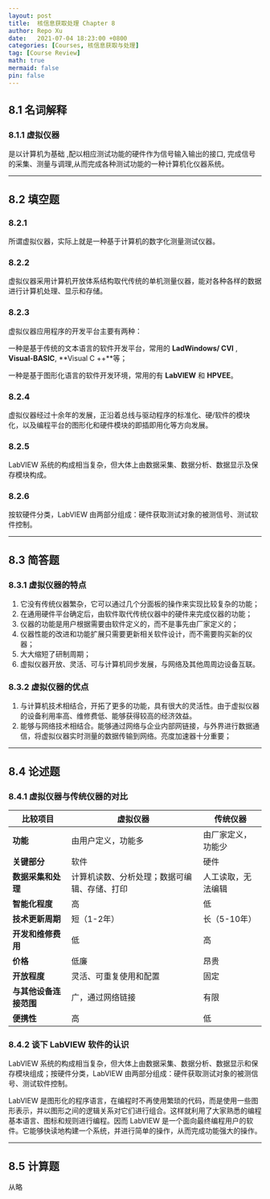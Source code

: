 ```yaml
---
layout: post
title:  核信息获取处理 Chapter 8
author: Repo Xu
date:   2021-07-04 18:23:00 +0800
categories: [Courses, 核信息获取与处理]
tag: [Course Review]
math: true
mermaid: false
pin: false
---
```


## 8.1 名词解释

### 8.1.1 虚拟仪器

是以计算机为基础 ,配以相应测试功能的硬件作为信号输入输出的接口, 完成信号的采集、测量与调理,从而完成各种测试功能的一种计算机化仪器系统。

---

## 8.2 填空题

### 8.2.1

所谓虚拟仪器，实际上就是一种基于计算机的数字化测量测试仪器。

### 8.2.2

虚拟仪器采用计算机开放体系结构取代传统的单机测量仪器，能对各种各样的数据进行计算机处理、显示和存储。

### 8.2.3

虚拟仪器应用程序的开发平台主要有两种：

一种是基于传统的文本语言的软件开发平台，常用的 **LadWindows/ CVI** , **Visual-BASIC**, **Visual C ++**等；

一种是基于图形化语言的软件开发环境，常用的有 **LabVIEW** 和 **HPVEE**。

### 8.2.4

虚拟仪器经过十余年的发展，正沿着总线与驱动程序的标准化、硬/软件的模块化，以及编程平台的图形化和硬件模块的即插即用化等方向发展。

### 8.2.5

LabVIEW 系统的构成相当复杂，但大体上由数据采集、数据分析、数据显示及保存模块构成。

### 8.2.6

按软硬件分类，LabVIEW 由两部分组成：硬件获取测试对象的被测信号、测试软件控制。

---

## 8.3 简答题

### 8.3.1 虚拟仪器的特点

1. 它没有传统仪器繁杂，它可以通过几个分面板的操作来实现比较复杂的功能；
2. 在通用硬件平台确定后，由软件取代传统仪器中的硬件来完成仪器的功能；
3. 仪器的功能是用户根据需要由软件定义的，而不是事先由厂家定义的；
4. 仪器性能的改进和功能扩展只需要更新相关软件设计，而不需要购买新的仪器；
5. 大大缩短了研制周期；
6. 虚拟仪器开放、灵活、可与计算机同步发展，与网络及其他周周边设备互联。

### 8.3.2 虚拟仪器的优点

1. 与计算机技术相结合，开拓了更多的功能，具有很大的灵活性。由于虚拟仪器的设备利用率高、维修费低、能够获得较高的经济效益。
2. 能够与网络技术相结合。能够通过网络与企业内部网链接，与外界进行数据通信，将虚拟仪器实时测量的数据传输到网络。亮度加速器十分重要；

---

## 8.4 论述题

### 8.4.1 虚拟仪器与传统仪器的对比

| 比较项目               | 虚拟仪器                                     | 传统仪器           |
| ---------------------- | -------------------------------------------- | ------------------ |
| **功能**               | 由用户定义，功能多                           | 由厂家定义，功能少 |
| **关键部分**           | 软件                                         | 硬件               |
| **数据采集和处理**     | 计算机读数、分析处理；数据可编辑、存储、打印 | 人工读取，无法编辑 |
| **智能化程度**         | 高                                           | 低                 |
| **技术更新周期**       | 短（1-2年）                                  | 长（5-10年）       |
| **开发和维修费用**     | 低                                           | 高                 |
| **价格**               | 低廉                                         | 昂贵               |
| **开放程度**           | 灵活、可重复使用和配置                       | 固定               |
| **与其他设备连接范围** | 广，通过网络链接                             | 有限               |
| **便携性**             | 高                                           | 低                 |

### 8.4.2 谈下 LabVIEW 软件的认识

LabVIEW 系统的构成相当复杂，但大体上由数据采集、数据分析、数据显示和保存模块组成；按硬件分类，LabVIEW 由两部分组成：硬件获取测试对象的被测信号、测试软件控制。

LabVIEW 是图形化的程序语言，在编程时不再使用繁琐的代码，而是使用一些图形表示，并以图形之间的逻辑关系对它们进行组合。这样就利用了大家熟悉的编程基本语言、图标和规则进行编程。因而 LabVIEW 是一个面向最终编程用户的软件。它能够快读地构建一个系统，并进行简单的操作，从而完成功能强大的操作。

---

## 8.5 计算题

从略